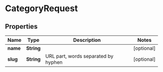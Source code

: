 # CategoryRequest

## Properties
Name | Type | Description | Notes
------------ | ------------- | ------------- | -------------
**name** | **String** |  |  [optional]
**slug** | **String** | URL part, words separated by hyphen |  [optional]
